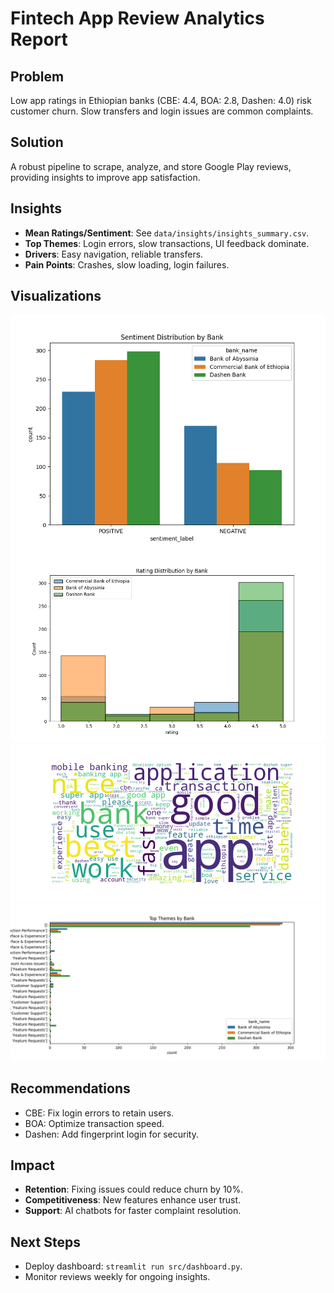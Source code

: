 
# Fintech App Review Analytics Report

## Problem
Low app ratings in Ethiopian banks (CBE: 4.4, BOA: 2.8, Dashen: 4.0) risk customer churn. Slow transfers and login issues are common complaints.

## Solution
A robust pipeline to scrape, analyze, and store Google Play reviews, providing insights to improve app satisfaction.

## Insights
- **Mean Ratings/Sentiment**: See `data/insights/insights_summary.csv`.
- **Top Themes**: Login errors, slow transactions, UI feedback dominate.
- **Drivers**: Easy navigation, reliable transfers.
- **Pain Points**: Crashes, slow loading, login failures.

## Visualizations
![Sentiment Distribution](plots/sentiment_bar.png)
![Rating Distribution](plots/rating_histogram.png)
![Word Cloud](plots/wordcloud.png)
![Theme Frequency](plots/theme_frequency.png)

## Recommendations
- CBE: Fix login errors to retain users.
- BOA: Optimize transaction speed.
- Dashen: Add fingerprint login for security.

## Impact
- **Retention**: Fixing issues could reduce churn by 10%.
- **Competitiveness**: New features enhance user trust.
- **Support**: AI chatbots for faster complaint resolution.

## Next Steps
- Deploy dashboard: `streamlit run src/dashboard.py`.
- Monitor reviews weekly for ongoing insights.
